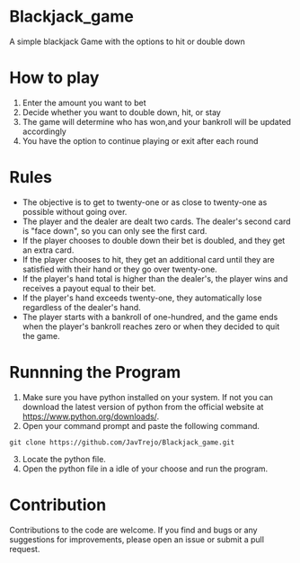 # Blackjack_game
A simple blackjack Game with the options to hit or double down
# How to play
1. Enter the amount you want to bet
2. Decide whether you want to double down, hit, or stay
3. The game will determine who has won,and your bankroll will be updated accordingly
4. You have the option to continue playing or exit after each round
# Rules
- The objective is to get to twenty-one or as close to twenty-one as possible without going over.
- The player and the dealer are dealt two cards. The dealer's second card is "face down", so you can only see the first card.
- If the player chooses to double down their bet is doubled, and they get an extra card.
- If the player chooses to hit, they get an additional card until they are satisfied with their hand or they go over twenty-one.
- If the player's hand total is higher than the dealer's, the player wins and receives a payout equal to their bet.
- If the player's hand exceeds twenty-one, they automatically lose regardless of the dealer's hand.
- The player starts with a bankroll of one-hundred, and the game ends when the player's bankroll reaches zero or when they decided to quit the game.
# Runnning the Program
1. Make sure you have python installed on your system. If not you can download the latest version of python from the official website at https://www.python.org/downloads/.
2. Open your command prompt and paste the following command.
```
git clone https://github.com/JavTrejo/Blackjack_game.git
```
3. Locate the python file.
4. Open the python file in a idle of your choose and run the program.

# Contribution
Contributions to the code are welcome. If you find and bugs or any suggestions for improvements, please open an issue or submit a pull request.
